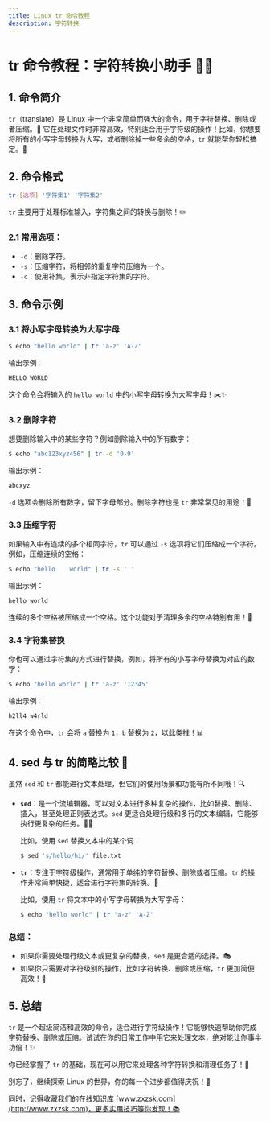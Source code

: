 ```yaml
---
title: Linux tr 命令教程
description: 字符转换
---
```


# tr 命令教程：字符转换小助手 🧙‍♂️

## 1. 命令简介

`tr`（translate）是 Linux 中一个非常简单而强大的命令，用于字符替换、删除或者压缩。🧩 它在处理文件时非常高效，特别适合用于字符级的操作！比如，你想要将所有的小写字母转换为大写，或者删除掉一些多余的空格，`tr` 就能帮你轻松搞定。🎉

## 2. 命令格式

```bash
tr [选项] '字符集1' '字符集2'
```

`tr` 主要用于处理标准输入，字符集之间的转换与删除！✏️

### 2.1 **常用选项**：

- `-d`：删除字符。
- `-s`：压缩字符，将相邻的重复字符压缩为一个。
- `-c`：使用补集，表示非指定字符集的字符。

## 3. 命令示例

### 3.1 **将小写字母转换为大写字母**

```bash
$ echo "hello world" | tr 'a-z' 'A-Z'
```

输出示例：

```bash
HELLO WORLD
```

这个命令会将输入的 `hello world` 中的小写字母转换为大写字母！✂️✨

### 3.2 **删除字符**

想要删除输入中的某些字符？例如删除输入中的所有数字：

```bash
$ echo "abc123xyz456" | tr -d '0-9'
```

输出示例：

```bash
abcxyz
```

`-d` 选项会删除所有数字，留下字母部分。删除字符也是 `tr` 非常常见的用途！🧹

### 3.3 **压缩字符**

如果输入中有连续的多个相同字符，`tr` 可以通过 `-s` 选项将它们压缩成一个字符。例如，压缩连续的空格：

```bash
$ echo "hello    world" | tr -s ' '
```

输出示例：

```bash
hello world
```

连续的多个空格被压缩成一个空格。这个功能对于清理多余的空格特别有用！🧽

### 3.4 **字符集替换**

你也可以通过字符集的方式进行替换，例如，将所有的小写字母替换为对应的数字：

```bash
$ echo "hello world" | tr 'a-z' '12345'
```

输出示例：

```bash
h2ll4 w4rld
```

在这个命令中，`tr` 会将 `a` 替换为 `1`，`b` 替换为 `2`，以此类推！📊

## 4. sed 与 tr 的简略比较 🧐

虽然 `sed` 和 `tr` 都能进行文本处理，但它们的使用场景和功能有所不同哦！🔍

- **`sed`**：是一个流编辑器，可以对文本进行多种复杂的操作，比如替换、删除、插入，甚至处理正则表达式。`sed` 更适合处理行级和多行的文本编辑，它能够执行更复杂的任务。🧙‍♀️
  
  比如，使用 `sed` 替换文本中的某个词：

  ```bash
  $ sed 's/hello/hi/' file.txt
  ```

- **`tr`**：专注于字符级操作，通常用于单纯的字符替换、删除或者压缩。`tr` 的操作非常简单快捷，适合进行字符集的转换。💬
  
  比如，使用 `tr` 将文本中的小写字母转换为大写字母：

  ```bash
  $ echo "hello world" | tr 'a-z' 'A-Z'
  ```

### 总结：
- 如果你需要处理行级文本或更复杂的替换，`sed` 是更合适的选择。🎭
- 如果你只需要对字符级别的操作，比如字符转换、删除或压缩，`tr` 更加简便高效！🚀

## 5. 总结

`tr` 是一个超级简洁和高效的命令，适合进行字符级操作！它能够快速帮助你完成字符替换、删除或压缩。试试在你的日常工作中用它来处理文本，绝对能让你事半功倍！✨

你已经掌握了 `tr` 的基础，现在可以用它来处理各种字符转换和清理任务了！🎉

别忘了，继续探索 Linux 的世界，你的每一个进步都值得庆祝！🎈

同时，记得收藏我们的在线知识库 [www.zxzsk.com](http://www.zxzsk.com)，更多实用技巧等你发现！📚

